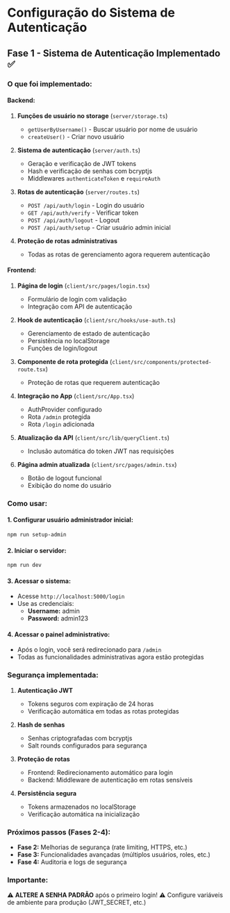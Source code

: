 # Configuração do Sistema de Autenticação

## Fase 1 - Sistema de Autenticação Implementado ✅

### O que foi implementado:

#### Backend:
1. **Funções de usuário no storage** (`server/storage.ts`)
   - `getUserByUsername()` - Buscar usuário por nome de usuário
   - `createUser()` - Criar novo usuário

2. **Sistema de autenticação** (`server/auth.ts`)
   - Geração e verificação de JWT tokens
   - Hash e verificação de senhas com bcryptjs
   - Middlewares `authenticateToken` e `requireAuth`

3. **Rotas de autenticação** (`server/routes.ts`)
   - `POST /api/auth/login` - Login do usuário
   - `GET /api/auth/verify` - Verificar token
   - `POST /api/auth/logout` - Logout
   - `POST /api/auth/setup` - Criar usuário admin inicial

4. **Proteção de rotas administrativas**
   - Todas as rotas de gerenciamento agora requerem autenticação

#### Frontend:
1. **Página de login** (`client/src/pages/login.tsx`)
   - Formulário de login com validação
   - Integração com API de autenticação

2. **Hook de autenticação** (`client/src/hooks/use-auth.ts`)
   - Gerenciamento de estado de autenticação
   - Persistência no localStorage
   - Funções de login/logout

3. **Componente de rota protegida** (`client/src/components/protected-route.tsx`)
   - Proteção de rotas que requerem autenticação

4. **Integração no App** (`client/src/App.tsx`)
   - AuthProvider configurado
   - Rota `/admin` protegida
   - Rota `/login` adicionada

5. **Atualização da API** (`client/src/lib/queryClient.ts`)
   - Inclusão automática do token JWT nas requisições

6. **Página admin atualizada** (`client/src/pages/admin.tsx`)
   - Botão de logout funcional
   - Exibição do nome do usuário

### Como usar:

#### 1. Configurar usuário administrador inicial:
```bash
npm run setup-admin
```

#### 2. Iniciar o servidor:
```bash
npm run dev
```

#### 3. Acessar o sistema:
- Acesse `http://localhost:5000/login`
- Use as credenciais:
  - **Username:** admin
  - **Password:** admin123

#### 4. Acessar o painel administrativo:
- Após o login, você será redirecionado para `/admin`
- Todas as funcionalidades administrativas agora estão protegidas

### Segurança implementada:

1. **Autenticação JWT**
   - Tokens seguros com expiração de 24 horas
   - Verificação automática em todas as rotas protegidas

2. **Hash de senhas**
   - Senhas criptografadas com bcryptjs
   - Salt rounds configurados para segurança

3. **Proteção de rotas**
   - Frontend: Redirecionamento automático para login
   - Backend: Middleware de autenticação em rotas sensíveis

4. **Persistência segura**
   - Tokens armazenados no localStorage
   - Verificação automática na inicialização

### Próximos passos (Fases 2-4):

- **Fase 2:** Melhorias de segurança (rate limiting, HTTPS, etc.)
- **Fase 3:** Funcionalidades avançadas (múltiplos usuários, roles, etc.)
- **Fase 4:** Auditoria e logs de segurança

### Importante:
⚠️ **ALTERE A SENHA PADRÃO** após o primeiro login!
⚠️ Configure variáveis de ambiente para produção (JWT_SECRET, etc.)